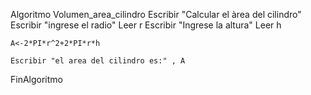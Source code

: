 
Algoritmo Volumen_area_cilindro
	Escribir "Calcular el àrea del cilindro"
	Escribir "ingrese el radio"
	Leer r
	Escribir "Ingrese la altura"
	Leer h
	
	A<-2*PI*r^2+2*PI*r*h
	
	Escribir "el area del cilindro es:" , A
	
FinAlgoritmo
